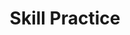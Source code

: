 ---
title: Skill Practice

source:
- title: Common Core Basics
  subject: Social Studies
  chapter: 5
  toc_type: Lesson Review
  toc_number: 5.5
  pages: 208 - 213

questions:
  - excerpt: 1, 2
    text: >
      <img src="-skill-practice.png" class="responsive-img materialboxed" />
  - number: 1
    text: Which historical event does the cartoon refer to?
    choice:
      - option: blank
    answer:
      - text: >
          The cartoon refers to the creation of small regional phone companies after the breakup of AT&T in 1984.
  - number: 2
    text: What is the meaning of "competitive market" in the second frame of the comic?
    choice:
      - option: blank
    answer:
      - text: >
          "Competitive market" refers to a market structure based on competition. Previously AT&T had no competition within a region, so it had little reason to improve its customer service.
        
layout: cc_review
---